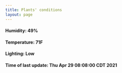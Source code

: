 ```yaml
---
title: Plants' conditions
layout: page
---
```



#### Humidity: 49%
#### Temperature: 71F
#### Lighting: Low
#### Time of last update: Thu Apr 29 08:08:00 CDT 2021
